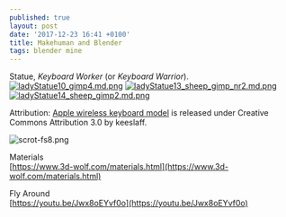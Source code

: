 ```yaml
---
published: true
layout: post
date: '2017-12-23 16:41 +0100'
title: Makehuman and Blender
tags: blender mine
---
```

Statue, _Keyboard Worker_ (or _Keyboard Warrior_).
[![ladyStatue10_gimp4.md.png](https://cdn.scrot.moe/images/2017/12/24/ladyStatue10_gimp4.md.png)](https://cdn.scrot.moe/images/2017/12/24/ladyStatue10_gimp4.png)
[![ladyStatue13_sheep_gimp_nr2.md.png](https://cdn.scrot.moe/images/2017/12/25/ladyStatue13_sheep_gimp_nr2.md.png)](https://cdn.scrot.moe/images/2017/12/25/ladyStatue13_sheep_gimp_nr2.png)
[![ladyStatue14_sheep_gimp2.md.png](https://cdn.scrot.moe/images/2017/12/25/ladyStatue14_sheep_gimp2.md.png)](https://cdn.scrot.moe/images/2017/12/25/ladyStatue14_sheep_gimp2.png)

Attribution: [Apple wireless keyboard model](https://www.blendswap.com/blends/view/89423) is released under Creative Commons Attribution 3.0 by keeslaff.

![scrot-fs8.png]({{site.baseurl}}/media/scrot-fs8.png)

Materials  
[https://www.3d-wolf.com/materials.html](https://www.3d-wolf.com/materials.html)

Fly Around  
[https://youtu.be/Jwx8oEYvf0o](https://youtu.be/Jwx8oEYvf0o)
